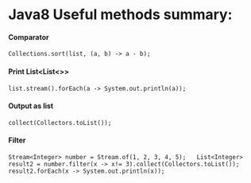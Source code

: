 # Java8 Useful methods summary:

#### Comparator
`Collections.sort(list, (a, b) -> a - b);`

#### Print List<List<>>
`list.stream().forEach(a -> System.out.println(a));`

#### Output as list
`collect(Collectors.toList());`

#### Filter
`Stream<Integer> number = Stream.of(1, 2, 3, 4, 5);  
List<Integer> result2 = number.filter(x -> x!= 3).collect(Collectors.toList());  
result2.forEach(x -> System.out.println(x));`
